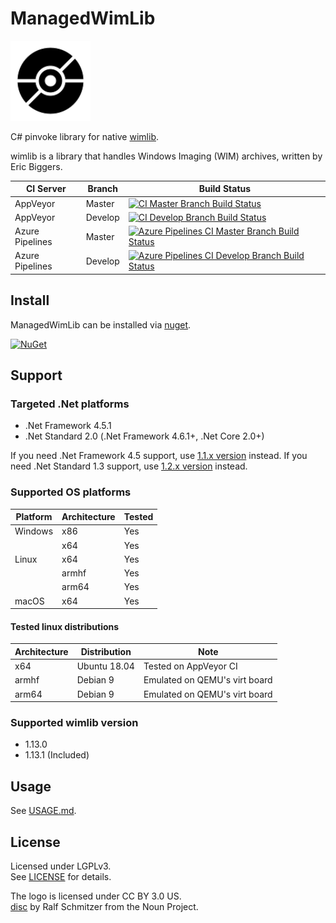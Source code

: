 # ManagedWimLib

<div style="text-align: left">
    <img src="./Image/Logo.svg" height="128">
</div>

C# pinvoke library for native [wimlib](https://wimlib.net).

wimlib is a library that handles Windows Imaging (WIM) archives, written by Eric Biggers.

| CI Server       | Branch  | Build Status   |
|-----------------|---------|----------------|
| AppVeyor        | Master  | [![CI Master Branch Build Status](https://ci.appveyor.com/api/projects/status/wtb8ong8c112f4ug/branch/master?svg=true)](https://ci.appveyor.com/project/ied206/managedwimlib/branch/master) |
| AppVeyor        | Develop | [![CI Develop Branch Build Status](https://ci.appveyor.com/api/projects/status/wtb8ong8c112f4ug/branch/develop?svg=true)](https://ci.appveyor.com/project/ied206/managedwimlib/branch/develop) |
| Azure Pipelines | Master  | [![Azure Pipelines CI Master Branch Build Status](https://ied206.visualstudio.com/ManagedWimLib/_apis/build/status/ied206.ManagedWimLib?branchName=master)](https://dev.azure.com/ied206/ManagedWimLib/_build) |
| Azure Pipelines | Develop | [![Azure Pipelines CI Develop Branch Build Status](https://ied206.visualstudio.com/ManagedWimLib/_apis/build/status/ied206.ManagedWimLib?branchName=develop)](https://dev.azure.com/ied206/ManagedWimLib/_build) |

## Install

ManagedWimLib can be installed via [nuget](https://www.nuget.org/packages/ManagedWimLib).

[![NuGet](https://buildstats.info/nuget/ManagedWimLib)](https://www.nuget.org/packages/ManagedWimLib)

## Support

### Targeted .Net platforms

- .Net Framework 4.5.1
- .Net Standard 2.0 (.Net Framework 4.6.1+, .Net Core 2.0+)

If you need .Net Framework 4.5 support, use [1.1.x version](https://www.nuget.org/packages/ManagedWimLib/1.1.2) instead.
If you need .Net Standard 1.3 support, use [1.2.x version](https://www.nuget.org/packages/ManagedWimLib/1.2.4) instead.

### Supported OS platforms

| Platform | Architecture | Tested |
|----------|--------------|--------|
| Windows  | x86          | Yes    |
|          | x64          | Yes    |
| Linux    | x64          | Yes    |
|          | armhf        | Yes    |
|          | arm64        | Yes    |
| macOS    | x64          | Yes    |

#### Tested linux distributions

| Architecture | Distribution | Note |
|--------------|--------------|------|
| x64          | Ubuntu 18.04 | Tested on AppVeyor CI         |
| armhf        | Debian 9     | Emulated on QEMU's virt board |
| arm64        | Debian 9     | Emulated on QEMU's virt board |

### Supported wimlib version

- 1.13.0
- 1.13.1 (Included)

## Usage

See [USAGE.md](./USAGE.md).

## License

Licensed under LGPLv3.  
See [LICENSE](./LICENSE) for details.

The logo is licensed under CC BY 3.0 US.  
[disc](https://thenounproject.com/term/disc/772617) by Ralf Schmitzer from the Noun Project.
